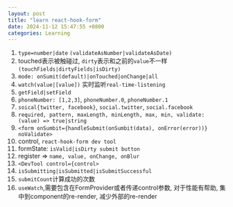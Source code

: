 ```yaml
---
layout: post
title: "learn react-hook-form"
date: 2024-11-12 15:47:55 +0800
categories: Learning
---
```



1. `type=number|date` `(validateAsNumber|validateAsDate)`
3. touched表示被触碰过, `dirty`表示和之前的`value`不一样`(touchFields|dirtyFields|isDirty)`
4. `mode: onSumit(default)|onTouched|onChange|all`
5. `watch(value|[value])` 实时监听`real-time-listening`
6. `getField|setField`
7. `phoneNumber: [1,2,3]`, `phoneNumber.0`, `phoneNumber.1`
8. `soical{twitter, facebook}`, `social.twitter`, `social.facebook`
9. `required, pattern, maxLength, minLength, max, min, validate: (value) => true|string`
10. `<form onSumbit={handleSubmit(onSumbit(data), onError(error))} noValidate>`
11. control, `react-hook-form dev tool`
12. formState: `isValid|isDirty submit button`
13. register => `name, value, onChange, onBlur`
14. `<DevTool control={control>`
15. `isSubmitting|isSubmitted|isSubmitSuccessful`
16. `submitCount`计算成功的次数
17. `useWatch`,需要包含在FormProvider或者传递control参数, 对于性能有帮助, 集中到component的re-render, 减少外部的re-render
